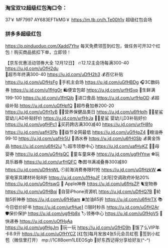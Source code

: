 ### 淘宝双12超级红包淘口令：
37￥ MF7997 AY683EFTkMG￥ https://m.tb.cn/h.Te00h1v  超级红包会场

### 拼多多超级红包
https://p.pinduoduo.com/Xadd7Yhv
每天免费领签到红包，做任务可开32个红包！购买商品抵扣下单，立即领！

【京东优惠活动领券大全 12月12日】
🔥12.12主会场每满300-40
https://u.jd.com/uOfH2du  
🛒超市年终满300-40
https://u.jd.com/uDfH2h3
💰百亿补贴
https://u.jd.com/uDfHsFg
📱手机主会场
https://u.jd.com/uGfHBDg 
🎧3C数码券
https://u.jd.com/u1fHgOr
🛍便宜包邮
https://u.jd.com/urfHSvp
🍒生鲜满199-100
https://u.jd.com/u1fHQjb
🍭进口食品
https://u.jd.com/urfHpOD
💰超级补贴
https://u.jd.com/uGfHpfQ
🛒超市叠加券200-20
https://u.jd.com/uOfH1yB
👍🏻营养保健品类日
https://u.jd.com/u6fHplh
👶🏻星鲨 婴幼儿AD补贴好价
https://u.jd.com/urfHrJa
👶🏻星鲨 婴幼儿D3补贴好价
https://u.jd.com/ugfHPc1
🌡买药跨店满300减40
https://u.jd.com/urfH8fo
https://u.jd.com/uafH3Pb
💪🏻益节全网最低
https://u.jd.com/uGfHpZ4
🍚粮油券99-10
https://u.jd.com/uafHr5U
🥃酒水券
https://u.jd.com/u6fH0Sb
💰黄金饰品
https://u.jd.com/u6fH2iJ
🏷超市领劵中心
https://u.jd.com/uafHyKZ
👶🏻母婴券
https://u.jd.com/uGfHsQC
🛴童车童床券
https://u.jd.com/ugfHYnw
⚽玩具乐器券
https://u.jd.com/urfHQFC
📚图书满减叠券300减80
https://u.jd.com/uDfHnWL
🕙前海消费券限时抢
https://u.jd.com/uGfHzkW
🛋家电家具建材补贴8折
https://u.jd.com/u1fHpJF
[太阳]空调政府补贴20% 
https://u.jd.com/uOfHswG
 Apple神券
https://u.jd.com/u6fHsZP
🐈宠物券
https://u.jd.com/uGfHBqj
📱自营iPhone资源机
https://u.jd.com/uDfHQ7B
🛞轮胎5折神券
https://u.jd.com/u6fH6am
⛽加油85折
https://u.jd.com/u6fHrTX
📚今日低价好书
https://u.jd.com/urfHue1
⏰限时秒杀
https://u.jd.com/uGfH2Ar
🛡保价保护
https://u.jd.com/ugfHb8x
🏷领券中心
https://u.jd.com/uGfHgV5
🚚快递券
https://u.jd.com/uOfHyAa  
https://u.jd.com/ugfHgJm
🎰玩一玩
https://u.jd.com/uGfHD9h
 🛵饿了么VIP年卡8.9亓
https://u.jd.com/uOfHYCZ
[红包]每月发放4张5元会员虹苞
🧧签到小虹苞（微信里打开）
mp://1C8Boxm1LEEOSgb
🌟好东西记得分享给好友(^-^)